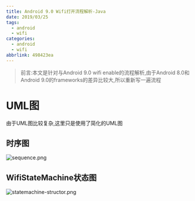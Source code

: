 ```yaml
---
title: Android 9.0 Wifi打开流程解析-Java
date: 2019/03/25
tags:
  - android
  - wifi
categories:
  - android
  - wifi
abbrlink: 498423ea
---
```

>前言:本文是针对与Android 9.0 wifi enable的流程解析,由于Android 8.0和Android 9.0的frameworks的差异比较大,所以重新写一遍流程
# UML图
由于UML图比较复杂,这里只是使用了简化的UML图
## 时序图
![sequence.png](sequence.png)
## WifiStateMachine状态图
![statemachine-structor.png](wifi-statemachine-structor.png)


